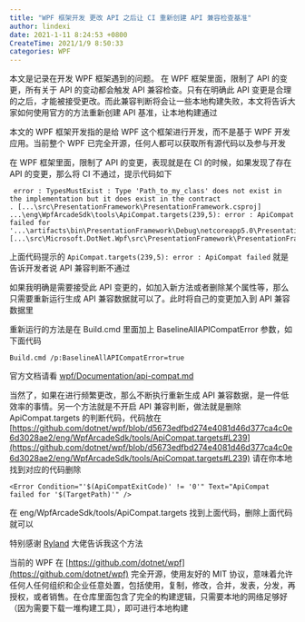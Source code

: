 ```yaml
---
title: "WPF 框架开发 更改 API 之后让 CI 重新创建 API 兼容检查基准"
author: lindexi
date: 2021-1-11 8:24:53 +0800
CreateTime: 2021/1/9 8:50:33
categories: WPF
---
```


本文是记录在开发 WPF 框架遇到的问题。
在 WPF 框架里面，限制了 API 的变更，所有关于 API 的变动都会触发 API 兼容检查。只有在明确此 API 变更是合理的之后，才能被接受更改。而此兼容判断将会让一些本地构建失败，本文将告诉大家如何使用官方的方法重新创建 API 基准，让本地构建通过

<!--more-->


<!-- CreateTime:2021/1/9 8:50:33 -->


<!-- 发布 -->

本文的 WPF 框架开发指的是给 WPF 这个框架进行开发，而不是基于 WPF 开发应用。当前整个 WPF 已完全开源，任何人都可以获取所有源代码以及参与开发

在 WPF 框架里面，限制了 API 的变更，表现就是在 CI 的时候，如果发现了存在 API 的变更，那么将 CI 不通过，提示代码如下

```
 error : TypesMustExist : Type 'Path_to_my_class' does not exist in the implementation but it does exist in the contract
. [...\src\PresentationFramework\PresentationFramework.csproj]
...\eng\WpfArcadeSdk\tools\ApiCompat.targets(239,5): error : ApiCompat failed for '...\artifacts\bin\PresentationFramework\Debug\netcoreapp5.0\PresentationFramework.dll' [...\src\Microsoft.DotNet.Wpf\src\PresentationFramework\PresentationFramework.csproj]
```

上面代码提示的 `ApiCompat.targets(239,5): error : ApiCompat failed` 就是告诉开发者说 API 兼容判断不通过

如果我明确是需要接受此 API 变更的，如加入新方法或者删除某个属性等，那么只需要重新运行生成 API 兼容数据就可以了。此时将自己的变更加入到 API 兼容数据里

重新运行的方法是在 Build.cmd 里面加上 BaselineAllAPICompatError 参数，如下面代码

```
Build.cmd /p:BaselineAllAPICompatError=true
```

官方文档请看 [wpf/Documentation/api-compat.md](https://github.com/dotnet/wpf/blob/9c5dd1acfe9037f92f6c91b05ab2f7e18edf55b7/Documentation/api-compat.md )

当然了，如果在进行频繁更改，那么不断执行重新生成 API 兼容数据，是一件低效率的事情。另一个方法就是不开启 API 兼容判断，做法就是删除 ApiCompat.targets 的判断代码，代码放在 [https://github.com/dotnet/wpf/blob/d5673edfbd274e4081d46d377ca4c0e6d3028ae2/eng/WpfArcadeSdk/tools/ApiCompat.targets#L239](https://github.com/dotnet/wpf/blob/d5673edfbd274e4081d46d377ca4c0e6d3028ae2/eng/WpfArcadeSdk/tools/ApiCompat.targets#L239) 请在你本地找到对应的代码删除

```
<Error Condition="'$(ApiCompatExitCode)' != '0'" Text="ApiCompat failed for '$(TargetPath)'" /> 
```

在 eng/WpfArcadeSdk/tools/ApiCompat.targets 找到上面代码，删除上面代码就可以

特别感谢 [Ryland](https://github.com/ryalanms) 大佬告诉我这个方法

当前的 WPF 在 [https://github.com/dotnet/wpf](https://github.com/dotnet/wpf) 完全开源，使用友好的 MIT 协议，意味着允许任何人任何组织和企业任意处置，包括使用，复制，修改，合并，发表，分发，再授权，或者销售。在仓库里面包含了完全的构建逻辑，只需要本地的网络足够好（因为需要下载一堆构建工具），即可进行本地构建

